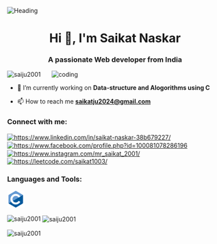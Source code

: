 ![Heading](https://blog-c7ff.kxcdn.com/blog/wp-content/uploads/2019/11/Banner-Blog-1A-1.jpg)
<h1 align="center">Hi 👋, I'm Saikat Naskar</h1>
<h3 align="center">A passionate Web developer from India</h3>

<img align="right" alt="coding" width="400" src="https://msatechnosoft.in/blog/wp-content/uploads/2018/09/Data-Structure-tutorial-MSA-Technosoft.jpg">

<p align="left"> <img src="https://komarev.com/ghpvc/?username=saiju2001&label=Profile%20views&color=0e75b6&style=flat" alt="saiju2001" /> </p>

- 🔭 I’m currently working on **Data-structure and Alogorithms using C**

- 📫 How to reach me **saikatju2024@gmail.com**

<h3 align="left">Connect with me:</h3>
<p align="left">
<a href="https://linkedin.com/in/https://www.linkedin.com/in/saikat-naskar-38b679227/" target="blank"><img align="center" src="https://raw.githubusercontent.com/rahuldkjain/github-profile-readme-generator/master/src/images/icons/Social/linked-in-alt.svg" alt="https://www.linkedin.com/in/saikat-naskar-38b679227/" height="30" width="40" /></a>
<a href="https://fb.com/https://www.facebook.com/profile.php?id=100081078286196" target="blank"><img align="center" src="https://raw.githubusercontent.com/rahuldkjain/github-profile-readme-generator/master/src/images/icons/Social/facebook.svg" alt="https://www.facebook.com/profile.php?id=100081078286196" height="30" width="40" /></a>
<a href="https://instagram.com/https://www.instagram.com/mr_saikat_2001/" target="blank"><img align="center" src="https://raw.githubusercontent.com/rahuldkjain/github-profile-readme-generator/master/src/images/icons/Social/instagram.svg" alt="https://www.instagram.com/mr_saikat_2001/" height="30" width="40" /></a>
<a href="https://www.leetcode.com/https://leetcode.com/saikat1003/" target="blank"><img align="center" src="https://raw.githubusercontent.com/rahuldkjain/github-profile-readme-generator/master/src/images/icons/Social/leet-code.svg" alt="https://leetcode.com/saikat1003/" height="30" width="40" /></a>
</p>

<h3 align="left">Languages and Tools:</h3>
<p align="left"> <a href="https://www.cprogramming.com/" target="_blank" rel="noreferrer"> <img src="https://raw.githubusercontent.com/devicons/devicon/master/icons/c/c-original.svg" alt="c" width="40" height="40"/> </a> </p>

<p><img align="left" src="https://github-readme-stats.vercel.app/api/top-langs?username=saiju2001&show_icons=true&locale=en&layout=compact" alt="saiju2001" /></p>

<p>&nbsp;<img align="center" src="https://github-readme-stats.vercel.app/api?username=saiju2001&show_icons=true&locale=en" alt="saiju2001" /></p>

<p><img align="center" src="https://github-readme-streak-stats.herokuapp.com/?user=saiju2001&" alt="saiju2001" /></p>
 
